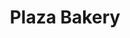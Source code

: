 ---
title: "Plaza Bakery"
url: /virginia-beach/plaza-bakery-virginia-beach-boulevard/
shop: bakery
---